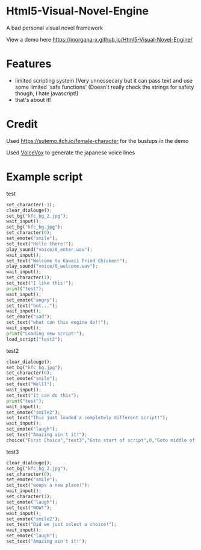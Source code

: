 # Html5-Visual-Novel-Engine

A bad personal visual novel framework

View a demo here https://morgana-x.github.io/Html5-Visual-Novel-Engine/
# Features
- limited scripting system (Very unnessecary but it can pass text and use some limited 'safe functions' (Doesn't really check the strings for safety though, I hate javascript!)
- that's about it!

# Credit

Used https://sutemo.itch.io/female-character for the bustups in the demo

Used [VoiceVox](https://voicevox.hiroshiba.jp/) to generate the japanese voice lines


# Example script

test
```py
set_character(-1);
clear_dialouge();
set_bg("kfc_bg_2.jpg");
wait_input();
set_bg("kfc_bg.jpg");
set_character(0);
set_emote("smile");
set_text("Hello there!");
play_sound("voice/0_enter.wav");
wait_input();
set_text("Welcome to Kawaii Fried Chicken!");
play_sound("voice/0_welcome.wav");
wait_input();
set_character(1);
set_text("I like this!");
print("test");
wait_input();
set_emote("angry");
set_text("but...");
wait_input();
set_emote("sad");
set_text("what can this engine do!!");
wait_input();
print("Loading new script!");
load_script("test2");
```
test2
```py
clear_dialouge();
set_bg("kfc_bg.jpg");
set_character(0);
set_emote("smile");
set_text("Welll");
wait_input();
set_text("It can do this");
print("test");
wait_input();
set_emote("smile2");
set_text("This just loaded a completely different script!");
wait_input();
set_emote("laugh");
set_text("Amazing ain't it!");
choice("First Choice","test3","Goto start of script",0,"Goto middle of script",10);
```
test3
```py
clear_dialouge();
set_bg("kfc_bg_2.jpg");
set_character(0);
set_emote("smile");
set_text("woops a new place!");
wait_input();
set_character(1);
set_emote("laugh");
set_text("WOW!");
wait_input();
set_emote("smile2");
set_text("Did we just select a choice!");
wait_input();
set_emote("laugh");
set_text("Amazing ain't it!");
```
